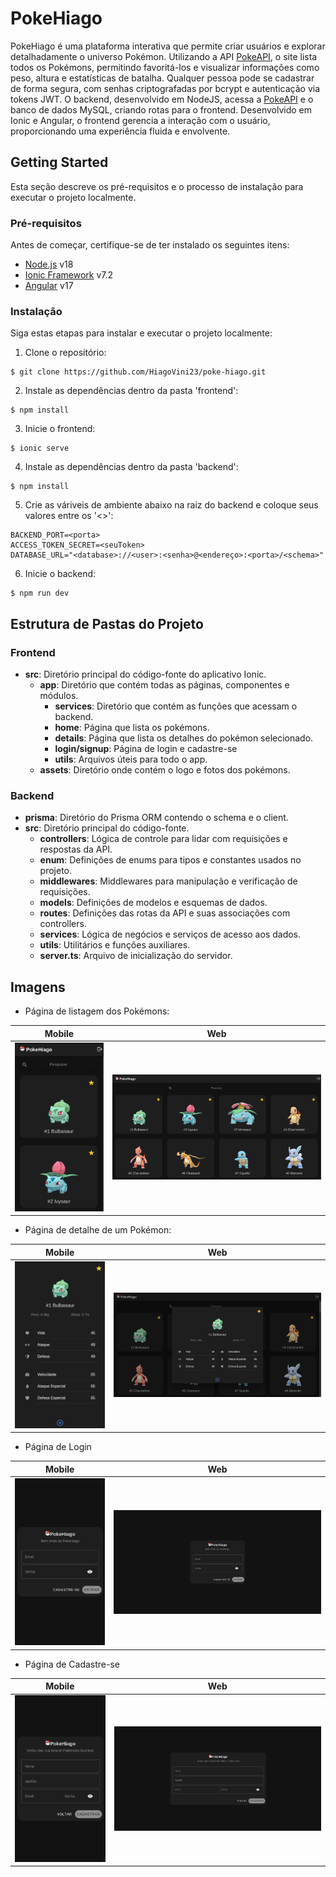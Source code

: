# PokeHiago

PokeHiago é uma plataforma interativa que permite criar usuários e explorar detalhadamente o universo Pokémon. Utilizando a API [PokeAPI](https://pokeapi.co/), o site lista todos os Pokémons, permitindo favoritá-los e visualizar informações como peso, altura e estatísticas de batalha. Qualquer pessoa pode se cadastrar de forma segura, com senhas criptografadas por bcrypt e autenticação via tokens JWT. O backend, desenvolvido em NodeJS, acessa a [PokeAPI](https://pokeapi.co/) e o banco de dados MySQL, criando rotas para o frontend. Desenvolvido em Ionic e Angular, o frontend gerencia a interação com o usuário, proporcionando uma experiência fluida e envolvente.

## Getting Started

Esta seção descreve os pré-requisitos e o processo de instalação para executar o projeto localmente.

### Pré-requisitos

Antes de começar, certifique-se de ter instalado os seguintes itens:

- [Node.js](https://nodejs.org/) v18
- [Ionic Framework](https://ionicframework.com/) v7.2
- [Angular](https://angular.io/) v17

### Instalação

Siga estas etapas para instalar e executar o projeto localmente:

1. Clone o repositório:
```
$ git clone https://github.com/HiagoVini23/poke-hiago.git
```
2. Instale as dependências dentro da pasta 'frontend':
```
$ npm install
```
3. Inicie o frontend:
```
$ ionic serve
```
4. Instale as dependências dentro da pasta 'backend':
```
$ npm install
```
5. Crie as váriveis de ambiente abaixo na raiz do backend e coloque seus valores entre os '<>':
```
BACKEND_PORT=<porta>
ACCESS_TOKEN_SECRET=<seuToken>
DATABASE_URL="<database>://<user>:<senha>@<endereço>:<porta>/<schema>"
```
6. Inicie o backend:
```
$ npm run dev
```

## Estrutura de Pastas do Projeto

### Frontend
- **src**: Diretório principal do código-fonte do aplicativo Ionic.
  - **app**: Diretório que contém todas as páginas, componentes e módulos.
    - **services**: Diretório que contém as funções que acessam o backend.
    - **home**: Página que lista os pokémons.
    - **details**: Página que lista os detalhes do pokémon selecionado.
    - **login/signup**: Página de login e cadastre-se
    - **utils**: Arquivos úteis para todo o app.
  - **assets**: Diretório onde contém o logo e fotos dos pokémons.
### Backend
- **prisma**: Diretório do Prisma ORM contendo o schema e o client.
- **src**: Diretório principal do código-fonte.
  - **controllers**: Lógica de controle para lidar com requisições e respostas da API.
  - **enum**: Definições de enums para tipos e constantes usados no projeto.
  - **middlewares**: Middlewares para manipulação e verificação de requisições.
  - **models**: Definições de modelos e esquemas de dados.
  - **routes**: Definições das rotas da API e suas associações com controllers.
  - **services**: Lógica de negócios e serviços de acesso aos dados.
  - **utils**: Utilitários e funções auxiliares.
  - **server.ts**: Arquivo de inicialização do servidor.

## Imagens

- Página de listagem dos Pokémons:

| Mobile | Web |
|--------|-----|
| ![HomepagePhone](./fotos-docs/HomePhone.png) | ![HomepagePC](./fotos-docs/HomePC.png) |

- Página de detalhe de um Pokémon:

| Mobile | Web |
|--------|-----|
| ![DetailPhone](./fotos-docs/DetailPhone.png) | ![DetailPC](./fotos-docs/DetailPC.png) |

- Página de Login

| Mobile | Web |
|--------|-----|
| ![LoginPhone](./fotos-docs/LoginPhone.png) | ![LoginPC](./fotos-docs/LoginPC.png) |

- Página de Cadastre-se

| Mobile | Web |
|--------|-----|
| ![SignUpPhone](./fotos-docs/SignUpPhone.png) | ![SignUpPC](./fotos-docs/SignUpPC.png) |

